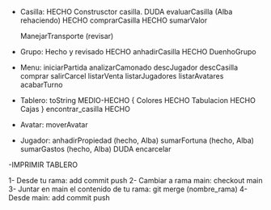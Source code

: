 - Casilla:
  HECHO Construsctor casilla.
  DUDA evaluarCasilla (Alba rehaciendo)
  HECHO comprarCasilla 
  HECHO sumarValor

  ManejarTransporte (revisar)

- Grupo: Hecho y revisado
  HECHO anhadirCasilla
  HECHO DuenhoGrupo

- Menu:
  iniciarPartida
  analizarCamonado
  descJugador
  descCasilla
  comprar
  salirCarcel
  listarVenta
  listarJugadores
  listarAvatares
  acabarTurno

- Tablero:
  toString MEDIO-HECHO {
    Colores HECHO
    Tabulacion HECHO
    Cajas
  }
  encontrar_casilla HECHO

- Avatar:
  moverAvatar

- Jugador:
  anhadirPropiedad (hecho, Alba)
  sumarFortuna (hecho, Alba)
  sumarGastos (hecho, Alba)
  DUDA encarcelar

-IMPRIMIR TABLERO


1- Desde tu rama: add commit push
2- Cambiar a rama main: checkout main
3- Juntar en main el contenido de tu rama: git merge (nombre_rama)
4- Desde main: add commit push
